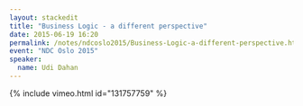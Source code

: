 ```yaml
---
layout: stackedit
title: "Business Logic - a different perspective"
date: 2015-06-19 16:20
permalink: /notes/ndcoslo2015/Business-Logic-a-different-perspective.html
event: "NDC Oslo 2015"
speaker:
  name: Udi Dahan
---
```


{% include vimeo.html id="131757759" %}